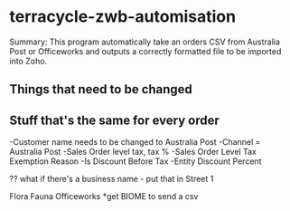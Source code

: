 # terracycle-zwb-automisation
Summary: This program automatically take an orders CSV from Australia Post or Officeworks and outputs a correctly formatted file to be imported into Zoho.

## Things that need to be changed


## Stuff that's the same for every order
-Customer name needs to be changed to Australia Post
-Channel = Australia Post
-Sales Order level tax, tax %
-Sales Order Level Tax Exemption Reason	
-Is Discount Before Tax
-Entity Discount Percent

?? what if there's a business name - put that in Street 1


Flora Fauna
Officeworks
*get BIOME to send a csv
